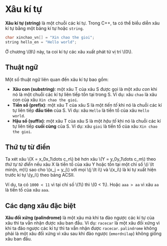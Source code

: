 # Xâu kí tự

**Xâu kí tự (string)** là một chuỗi các kí tự. Trong C++, ta có thể biểu diễn xâu kí tự bằng một bảng kí tự hoặc `string`.

```C++
char xinchao_vn[] = "Xin chao the gioi";
string hello_en = "Hello world";
```

Ở chương \\(8\\) này, ta coi kí tự các xâu xuất phát từ vị trí \\(0\\).

## Thuật ngữ

Một số thuật ngữ liên quan đến xâu kí tự bao gồm:

- **Xâu con (substring)**: một xâu T của xâu S được gọi là một *xâu con* khi nó là một chuỗi các kí tự liên tiếp tồn tại trong S. Ví dụ: xâu `chao` là xâu con của xâu `Xin chao the gioi`.
- **Tiền số (prefix)**: một xâu T của xâu S là một *tiền tố* khi nó là chuỗi các kí tự liên tiếp **đầu tiên** của S. Ví dụ: xâu `Hello` là tiền tố của xâu `Hello world`.
- **Hậu số (suffix)**: một xâu T của xâu S là một *hậu tố* khi nó là chuỗi các kí tự liên tiếp **cuối cùng** của S. Ví dụ: xâu `gioi` là tiền tố của xâu `Xin chao the gioi`.

## Thứ tự từ điển

Ta xét xâu \\(X = x_0x_1\dots c_n\\) bé hơn xâu \\(Y = y_0y_1\dots c_m\\) theo *thứ tự từ điển* nếu xâu X là tiền tố của xâu Y hoặc tồn tại một chỉ số \\(i \lt min(n, m)\\) sao cho \\(x_j = y_j\\) với mọi \\(j \lt i\\) và \\(x_i\\) là kí tự xuất hiện trước kí tự \\(y_i\\) theo bảng ACSII.

Ví dụ, ta có `1000 < 11` vì tại chỉ số \\(1\\) thì \\(0 < 1\\). Hoặc `aaa > aa` vì xâu `aa` là tiền tố của xâu `aaa`.  

## Các dạng xâu đặc biệt

**Xâu đối xứng (palindrome)** là một xâu mà khi ta đảo ngược các kí tự của xâu thì ta vẫn nhận được xâu ban đầu. Ví dụ: `racecar` là một xâu đối xứng vì khi ta đảo ngược các kí tự thì ta vẫn nhận được `racecar`. `palindrome` không phải là một xâu đối xứng vì xâu sau khi đảo ngược (`emordnilap`) không giống xâu ban đầu. 